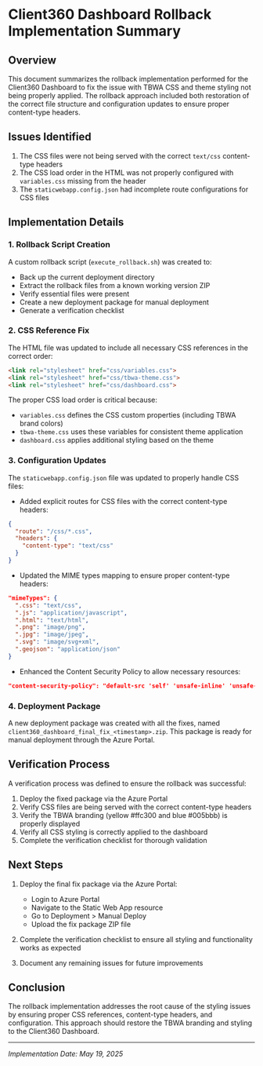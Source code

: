 # Client360 Dashboard Rollback Implementation Summary

## Overview

This document summarizes the rollback implementation performed for the Client360 Dashboard to fix the issue with TBWA CSS and theme styling not being properly applied. The rollback approach included both restoration of the correct file structure and configuration updates to ensure proper content-type headers.

## Issues Identified

1. The CSS files were not being served with the correct `text/css` content-type headers
2. The CSS load order in the HTML was not properly configured with `variables.css` missing from the header
3. The `staticwebapp.config.json` had incomplete route configurations for CSS files

## Implementation Details

### 1. Rollback Script Creation

A custom rollback script (`execute_rollback.sh`) was created to:
- Back up the current deployment directory
- Extract the rollback files from a known working version ZIP
- Verify essential files were present
- Create a new deployment package for manual deployment
- Generate a verification checklist

### 2. CSS Reference Fix

The HTML file was updated to include all necessary CSS references in the correct order:
```html
<link rel="stylesheet" href="css/variables.css">
<link rel="stylesheet" href="css/tbwa-theme.css">
<link rel="stylesheet" href="css/dashboard.css">
```

The proper CSS load order is critical because:
- `variables.css` defines the CSS custom properties (including TBWA brand colors)
- `tbwa-theme.css` uses these variables for consistent theme application
- `dashboard.css` applies additional styling based on the theme

### 3. Configuration Updates

The `staticwebapp.config.json` file was updated to properly handle CSS files:

- Added explicit routes for CSS files with the correct content-type headers:
```json
{
  "route": "/css/*.css",
  "headers": {
    "content-type": "text/css"
  }
}
```

- Updated the MIME types mapping to ensure proper content-type headers:
```json
"mimeTypes": {
  ".css": "text/css",
  ".js": "application/javascript",
  ".html": "text/html",
  ".png": "image/png",
  ".jpg": "image/jpeg",
  ".svg": "image/svg+xml",
  ".geojson": "application/json"
}
```

- Enhanced the Content Security Policy to allow necessary resources:
```json
"content-security-policy": "default-src 'self' 'unsafe-inline' 'unsafe-eval' https://cdn.jsdelivr.net https://*.azurewebsites.net https://unpkg.com https://fonts.googleapis.com https://fonts.gstatic.com;"
```

### 4. Deployment Package

A new deployment package was created with all the fixes, named `client360_dashboard_final_fix_<timestamp>.zip`. This package is ready for manual deployment through the Azure Portal.

## Verification Process

A verification process was defined to ensure the rollback was successful:

1. Deploy the fixed package via the Azure Portal
2. Verify CSS files are being served with the correct content-type headers
3. Verify the TBWA branding (yellow #ffc300 and blue #005bbb) is properly displayed
4. Verify all CSS styling is correctly applied to the dashboard
5. Complete the verification checklist for thorough validation

## Next Steps

1. Deploy the final fix package via the Azure Portal:
   - Login to Azure Portal
   - Navigate to the Static Web App resource
   - Go to Deployment > Manual Deploy
   - Upload the fix package ZIP file

2. Complete the verification checklist to ensure all styling and functionality works as expected

3. Document any remaining issues for future improvements

## Conclusion

The rollback implementation addresses the root cause of the styling issues by ensuring proper CSS references, content-type headers, and configuration. This approach should restore the TBWA branding and styling to the Client360 Dashboard.

---

*Implementation Date: May 19, 2025*